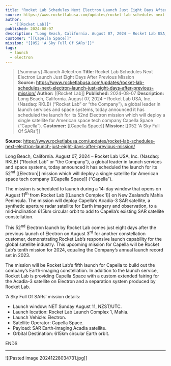 ```yaml
---
title: "Rocket Lab Schedules Next Electron Launch Just Eight Days After Previous Mission  "
source: https://www.rocketlabusa.com/updates/rocket-lab-schedules-next-electron-launch-just-eight-days-after-previous-mission/
author:
  - "[[Rocket Lab]]"
published: 2024-08-07
description: "Long Beach, California. August 07, 2024 – Rocket Lab USA, Inc. (Nasdaq: RKLB) (“Rocket Lab” or “the Company”), a global leader in launch services and space systems, today announced it has scheduled the launch for its 52nd Electron mission which will deploy a single satellite for American space tech company Capella Space (“Capella”)."
customer: "[[Capella Space]]"
mission: "[[052 'A Sky Full Of SARs']]"
tags:
  - launch
  - electron
---
```

>[!summary]
#launch #electron
**Title:** Rocket Lab Schedules Next Electron Launch Just Eight Days After Previous Mission  
**Source:** https://www.rocketlabusa.com/updates/rocket-lab-schedules-next-electron-launch-just-eight-days-after-previous-mission/
**Author:** [[Rocket Lab]]
**Published:** 2024-08-07
**Description:** Long Beach, California. August 07, 2024 – Rocket Lab USA, Inc. (Nasdaq: RKLB) (“Rocket Lab” or “the Company”), a global leader in launch services and space systems, today announced it has scheduled the launch for its 52nd Electron mission which will deploy a single satellite for American space tech company Capella Space (“Capella”).
**Customer:** [[Capella Space]]
**Mission:** [[052 'A Sky Full Of SARs']]

**Source**: https://www.rocketlabusa.com/updates/rocket-lab-schedules-next-electron-launch-just-eight-days-after-previous-mission/

Long Beach, California. August 07, 2024 – Rocket Lab USA, Inc. (Nasdaq: RKLB) (“Rocket Lab” or “the Company”), a global leader in launch services and space systems, today announced it has scheduled the launch for its 52<sup>nd</sup> [[Electron]] mission which will deploy a single satellite for American space tech company [[Capella Space]] (“Capella”).

The mission is scheduled to launch during a 14-day window that opens on August 11<sup>th</sup> from Rocket Lab [[Launch Complex 1]] on New Zealand’s Mahia Peninsula. The mission will deploy Capella’s Acadia-3 SAR satellite, a synthetic aperture radar satellite for Earth imagery and observation, to a mid-inclination 615km circular orbit to add to Capella’s existing SAR satellite constellation.

This 52<sup>nd</sup> Electron launch by Rocket Lab comes just eight days after the previous launch of Electron on August 3<sup>rd</sup> for another constellation customer, demonstrating Rocket Lab’s responsive launch capability for the global satellite industry. This upcoming mission for Capella will be Rocket Lab’s tenth mission for 2024, equaling the Company’s annual launch record set in 2023.

The mission will be Rocket Lab’s fifth launch for Capella to build out the company’s Earth-imaging constellation. In addition to the launch service, Rocket Lab is providing Capella Space with a custom extended fairing for the Acadia-3 satellite on Electron and a separation system produced by Rocket Lab.

‘A Sky Full Of SARs’ mission details:

- Launch window: NET Sunday August 11, NZST/UTC.
- Launch location: Rocket Lab Launch Complex 1, Mahia.
- Launch Vehicle: Electron.
- Satellite Operator: Capella Space.
- Payload: SAR Earth-imaging Acadia satellite.
- Orbital Destination: 615km circular Earth orbit.

ENDS

---

![[Pasted image 20241228034731.jpg]]